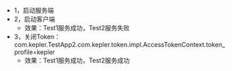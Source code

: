 + 1，启动服务端
+ 2，启动客户端
  + 效果：Test1服务成功，Test2服务失败
+ 3，关闭Token：com.kepler.TestApp2.com.kepler.token.impl.AccessTokenContext.token_profile=kepler
  + 效果：Test1服务成功，Test2服务成功
